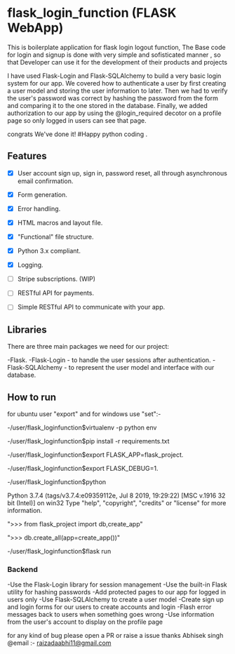 # flask_login_function (FLASK WebApp) 
This is boilerplate application for flask login logout function,
The Base code for login and signup is done with very simple and sofisticated manner ,
so that Developer can use it for the development of their products and projects


I have used Flask-Login and Flask-SQLAlchemy to build a very basic login system for our app. We covered how to authenticate a user by first creating a user model and storing the user information to later. Then we had to verify the user's password was correct by hashing the password from the form and comparing it to the one stored in the database. Finally, we added authorization to our app by using the @login_required decotor on a profile page so only logged in users can see that page.

congrats We've done it! #Happy python coding .

## Features

- [x] User account sign up, sign in, password reset, all through asynchronous email confirmation.
- [x] Form generation.
- [x] Error handling.
- [x] HTML macros and layout file.
- [x] "Functional" file structure.
- [x] Python 3.x compliant.
- [x] Logging.
- [ ] Stripe subscriptions. (WIP)
- [ ] RESTful API for payments.
- [ ] Simple RESTful API to communicate with your app.


## Libraries
There are three main packages we need for our project:

-Flask.
-Flask-Login - to handle the user sessions after authentication.
-Flask-SQLAlchemy - to represent the user model and interface with our database.

## How to run 

for ubuntu user "export"  and for windows use "set":- 

-/user/flask_loginfunction$virtualenv -p python env

-/user/flask_loginfunction$pip install -r requirements.txt

-/user/flask_loginfunction$export FLASK_APP=flask_project.

-/user/flask_loginfunction$export FLASK_DEBUG=1.

-/user/flask_loginfunction$python

Python 3.7.4 (tags/v3.7.4:e09359112e, Jul  8 2019, 19:29:22) [MSC v.1916 32 bit (Intel)] on win32
Type "help", "copyright", "credits" or "license" for more information.

">>> from flask_project import db,create_app"

">>> db.create_all(app=create_app())"

-/user/flask_loginfunction$flask run

### Backend

-Use the Flask-Login library for session management
-Use the built-in Flask utility for hashing passwords
-Add protected pages to our app for logged in users only
-Use Flask-SQLAlchemy to create a user model
-Create sign up and login forms for our users to create accounts and login
-Flash error messages back to users when something goes wrong
-Use information from the user's account to display on the profile page

for any kind of bug please open a PR or raise a issue thanks 
Abhisek singh 
@email :- raizadaabhi11@gmail.com
